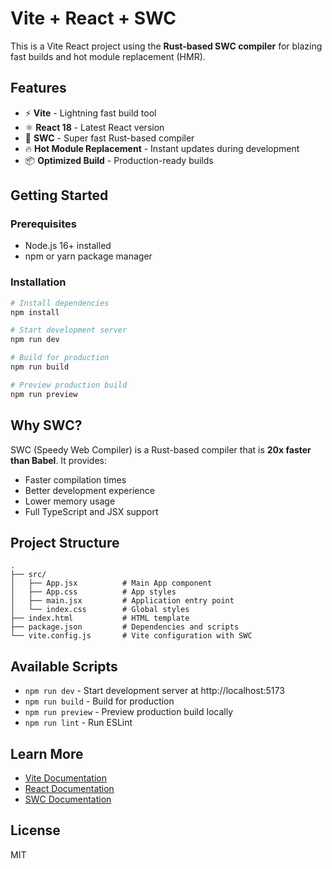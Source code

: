 # Vite + React + SWC

This is a Vite React project using the **Rust-based SWC compiler** for blazing fast builds and hot module replacement (HMR).

## Features

- ⚡️ **Vite** - Lightning fast build tool
- ⚛️ **React 18** - Latest React version
- 🦀 **SWC** - Super fast Rust-based compiler
- 🔥 **Hot Module Replacement** - Instant updates during development
- 📦 **Optimized Build** - Production-ready builds

## Getting Started

### Prerequisites

- Node.js 16+ installed
- npm or yarn package manager

### Installation

```bash
# Install dependencies
npm install

# Start development server
npm run dev

# Build for production
npm run build

# Preview production build
npm run preview
```

## Why SWC?

SWC (Speedy Web Compiler) is a Rust-based compiler that is **20x faster than Babel**. It provides:

- Faster compilation times
- Better development experience
- Lower memory usage
- Full TypeScript and JSX support

## Project Structure

```
.
├── src/
│   ├── App.jsx          # Main App component
│   ├── App.css          # App styles
│   ├── main.jsx         # Application entry point
│   └── index.css        # Global styles
├── index.html           # HTML template
├── package.json         # Dependencies and scripts
└── vite.config.js       # Vite configuration with SWC
```

## Available Scripts

- `npm run dev` - Start development server at http://localhost:5173
- `npm run build` - Build for production
- `npm run preview` - Preview production build locally
- `npm run lint` - Run ESLint

## Learn More

- [Vite Documentation](https://vitejs.dev/)
- [React Documentation](https://react.dev/)
- [SWC Documentation](https://swc.rs/)

## License

MIT
